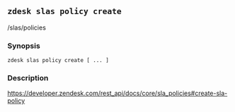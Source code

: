 ## `zdesk slas policy create`

/slas/policies

### Synopsis

    zdesk slas policy create [ ... ]

### Description

https://developer.zendesk.com/rest_api/docs/core/sla_policies#create-sla-policy

